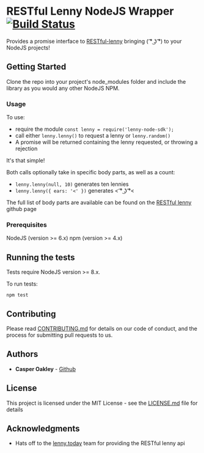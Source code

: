 # RESTful Lenny NodeJS Wrapper [![Build Status](https://travis-ci.org/Casper-Oakley/lenny-node-sdk.svg?branch=master)](https://travis-ci.org/Casper-Oakley/lenny-node-sdk)
Provides a promise interface to [RESTful-lenny](https://lenny.today) bringing ( ͡° ͜ʖ ͡°) to your NodeJS projects!

## Getting Started

Clone the repo into your project's node_modules folder and include the library as you would any other NodeJS NPM.

### Usage

To use:
  - require the module `const lenny = require('lenny-node-sdk');`
  - call either `lenny.lenny()` to request a lenny or `lenny.random()`
  - A promise will be returned containing the lenny requested, or throwing a rejection

It's that simple!

Both calls optionally take in specific body parts, as well as a count:
  - `lenny.lenny(null, 10)` generates ten lennies
  - `lenny.lenny({ ears: '<' })` generates < ͡° ͜ʖ ͡°<

The full list of body parts are available can be found on the [RESTful lenny](https://github.com/lennytoday) github page


### Prerequisites

NodeJS (version >= 6.x)
npm    (version >= 4.x)

## Running the tests

Tests require NodeJS version >= 8.x.

To run tests:

`npm test`

## Contributing

Please read [CONTRIBUTING.md](CONTRIBUTING.md) for details on our code of conduct, and the process for submitting pull requests to us.

## Authors

* **Casper Oakley** - [Github](https://github.com/casper-oakley)

## License

This project is licensed under the MIT License - see the [LICENSE.md](LICENSE) file for details

## Acknowledgments

* Hats off to the [lenny.today](https://github.com/lennytoday) team for providing the RESTful lenny api
